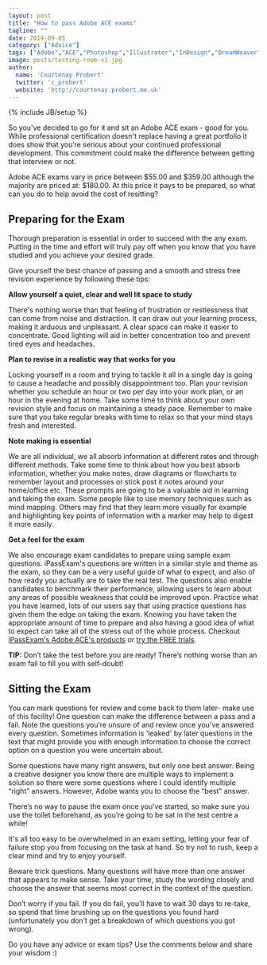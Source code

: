 ```yaml
---
layout: post
title: "How to pass Adobe ACE exams"
tagline: ""
date: 2014-09-05
category: ["Advice"]
tags: ["Adobe","ACE","Photoshop","Illustrator","InDesign","DreamWeaver","Flash","Acrobat"]
image: posts/testing-room-v1.jpg
author:
  name: 'Courtenay Probert'
  twitter: 'c_probert'
  website: 'http://courtenay.probert.me.uk'
---
```

{% include JB/setup %}

So you've decided to go for it and sit an Adobe ACE exam - good for you.  While professional certification doesn't replace having a great portfolio it does show that you’re serious about your continued professional development.  This commitment could make the difference between getting that interview or not.

Adobe ACE exams vary in price between $55.00 and $359.00 although the majority are priced at: $180.00.  At this price it pays to be prepared, so what can you do to help avoid the cost of resitting?

Preparing for the Exam
----------------------

Thorough preparation is essential in order to succeed with the any exam. Putting in the time and effort will truly pay off when you know that you have studied and you achieve your desired grade.

Give yourself the best chance of passing and a smooth and stress free revision experience by following these tips:

**Allow yourself a quiet, clear and well lit space to study**

There's nothing worse than that feeling of frustration or restlessness that can come from noise and distraction.  It can draw out your learning process, making it arduous and unpleasant. A clear space can make it easier to concentrate. Good lighting will aid in better concentration too and prevent tired eyes and headaches.

**Plan to revise in a realistic way that works for you**

Locking yourself in a room and trying to tackle it all in a single day is going to cause a headache and possibly disappointment too. Plan your revision whether you schedule an hour or two per day into your work plan, or an hour in the evening at home. Take some time to think about your own revision style and focus on maintaining a steady pace. Remember to make sure that you take regular breaks with time to relax so that your mind stays fresh and interested.

**Note making is essential**

We are all individual, we all absorb information at different rates and through different methods. Take some time to think about how you best absorb information, whether you make notes, draw diagrams or flowcharts to remember layout and processes or stick post it notes around your home/office etc. These prompts are going to be a valuable aid in learning and taking the exam. Some people like to use memory techniques such as mind mapping. Others may find that they learn more visually for example and highlighting key points of information with a marker may help to digest it more easily.

**Get a feel for the exam**

We also encourage exam candidates to prepare using sample exam questions. iPassExam's questions are written in a similar style and theme as the exam, so they can be a very useful guide of what to expect, and also of how ready you actually are to take the real test. The questions also enable candidates to benchmark their performance, allowing users to learn about any areas of possible weakness that could be improved upon. Practice what you have learned, lots of our users say that using practice questions has given them the edge on taking the exam. Knowing you have taken the appropriate amount of time to prepare and also having a good idea of what to expect can take all of the stress out of the whole process.  Checkout [iPassExam's Adobe ACE's products](https://www.ipassexam.com/catalog#adobe-certified-expert) or [try the FREE trials](https://www.ipassexam.com/p/adobe-certified-expert-study-trial).

**TIP:** Don’t take the test before you are ready! There’s nothing worse than an exam fail to fill you with self-doubt!


Sitting the Exam
----------------

You can mark questions for review and come back to them later- make use of this facility! One question can make the difference between a pass and a fail.  Note the questions you’re unsure of and review once you’ve answered every question.  Sometimes information is 'leaked' by later questions in the text that might provide you with enough information to choose the correct option on a question you were uncertain about.

Some questions have many right answers, but only one best answer. 
Being a creative designer you know there are multiple ways to implement a solution so there were some questions where I could identify multiple “right” answers. However, Adobe wants you to choose the “best” answer.

There’s no way to pause the exam once you’ve started, so make sure you use the toilet beforehand, as you’re going to be sat in the test centre a while!

It's all too easy to be overwhelmed in an exam setting, letting your fear of failure stop you from focusing on the task at hand.  So try not to rush, keep a clear mind and try to enjoy yourself. 

Beware trick questions. Many questions will have more than one answer that appears to make sense. Take your time, study the wording closely and choose the answer that seems most correct in the context of the question.

Don’t worry if you fail. If you do fail, you’ll have to wait 30 days to re-take, so spend that time brushing up on the questions you found hard (unfortunately you don’t get a breakdown of which questions you got wrong).

Do you have any advice or exam tips?  Use the comments below and share your wisdom :)